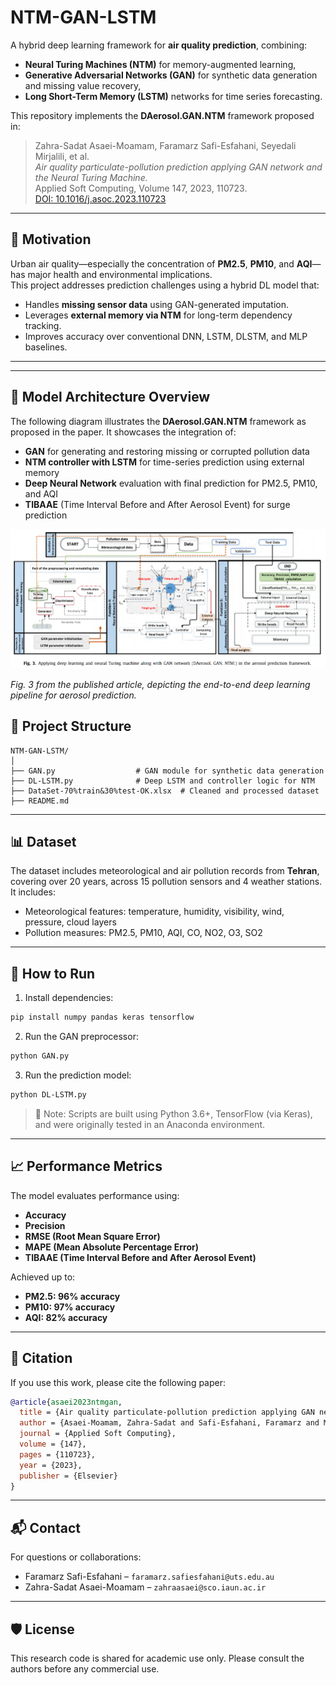 
# NTM-GAN-LSTM

A hybrid deep learning framework for **air quality prediction**, combining:
- **Neural Turing Machines (NTM)** for memory-augmented learning,
- **Generative Adversarial Networks (GAN)** for synthetic data generation and missing value recovery,
- **Long Short-Term Memory (LSTM)** networks for time series forecasting.

This repository implements the **DAerosol.GAN.NTM** framework proposed in:

> Zahra-Sadat Asaei-Moamam, Faramarz Safi-Esfahani, Seyedali Mirjalili, et al.  
> *Air quality particulate-pollution prediction applying GAN network and the Neural Turing Machine.*  
> Applied Soft Computing, Volume 147, 2023, 110723.  
> [DOI: 10.1016/j.asoc.2023.110723](https://doi.org/10.1016/j.asoc.2023.110723)

---

## 🧠 Motivation

Urban air quality—especially the concentration of **PM2.5**, **PM10**, and **AQI**—has major health and environmental implications.  
This project addresses prediction challenges using a hybrid DL model that:

- Handles **missing sensor data** using GAN-generated imputation.
- Leverages **external memory via NTM** for long-term dependency tracking.
- Improves accuracy over conventional DNN, LSTM, DLSTM, and MLP baselines.

---


---

## 🧬 Model Architecture Overview

The following diagram illustrates the **DAerosol.GAN.NTM** framework as proposed in the paper. It showcases the integration of:

- **GAN** for generating and restoring missing or corrupted pollution data
- **NTM controller with LSTM** for time-series prediction using external memory
- **Deep Neural Network** evaluation with final prediction for PM2.5, PM10, and AQI
- **TIBAAE** (Time Interval Before and After Aerosol Event) for surge prediction

![DAerosol.GAN.NTM Framework](framework-diagram.png)

*Fig. 3 from the published article, depicting the end-to-end deep learning pipeline for aerosol prediction.*


## 📁 Project Structure

```
NTM-GAN-LSTM/
│
├── GAN.py                  # GAN module for synthetic data generation
├── DL-LSTM.py              # Deep LSTM and controller logic for NTM
├── DataSet-70%train&30%test-OK.xlsx  # Cleaned and processed dataset
├── README.md
```

---

## 📊 Dataset

The dataset includes meteorological and air pollution records from **Tehran**, covering over 20 years, across 15 pollution sensors and 4 weather stations. It includes:

- Meteorological features: temperature, humidity, visibility, wind, pressure, cloud layers
- Pollution measures: PM2.5, PM10, AQI, CO, NO2, O3, SO2

---

## 🚀 How to Run

1. Install dependencies:
```bash
pip install numpy pandas keras tensorflow
```

2. Run the GAN preprocessor:
```bash
python GAN.py
```

3. Run the prediction model:
```bash
python DL-LSTM.py
```

> 📝 Note: Scripts are built using Python 3.6+, TensorFlow (via Keras), and were originally tested in an Anaconda environment.

---

## 📈 Performance Metrics

The model evaluates performance using:
- **Accuracy**
- **Precision**
- **RMSE (Root Mean Square Error)**
- **MAPE (Mean Absolute Percentage Error)**
- **TIBAAE (Time Interval Before and After Aerosol Event)**

Achieved up to:
- **PM2.5: 96% accuracy**
- **PM10: 97% accuracy**
- **AQI: 82% accuracy**

---

## 📌 Citation

If you use this work, please cite the following paper:

```bibtex
@article{asaei2023ntmgan,
  title = {Air quality particulate-pollution prediction applying GAN network and the Neural Turing Machine},
  author = {Asaei-Moamam, Zahra-Sadat and Safi-Esfahani, Faramarz and Mirjalili, Seyedali and Mohammadpour, Reza and Nadimi-Shahraki, Mohamad-Hosein},
  journal = {Applied Soft Computing},
  volume = {147},
  pages = {110723},
  year = {2023},
  publisher = {Elsevier}
}
```

---

## 📬 Contact

For questions or collaborations:

- Faramarz Safi-Esfahani – `faramarz.safiesfahani@uts.edu.au`
- Zahra-Sadat Asaei-Moamam – `zahraasaei@sco.iaun.ac.ir`  

---

## 🛡 License

This research code is shared for academic use only. Please consult the authors before any commercial use.
